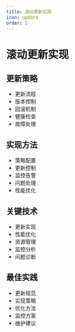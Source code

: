 ```yaml
---
title: 滚动更新实现
icon: update
order: 5
---
```


# 滚动更新实现

## 更新策略
- 更新流程
- 版本控制
- 回滚机制
- 健康检查
- 故障处理

## 实现方法
- 策略配置
- 更新控制
- 监控告警
- 问题处理
- 性能优化

## 关键技术
- 更新实现
- 性能优化
- 资源管理
- 监控分析
- 问题诊断

## 最佳实践
- 更新规范
- 实现策略
- 优化方法
- 监控方案
- 维护建议
